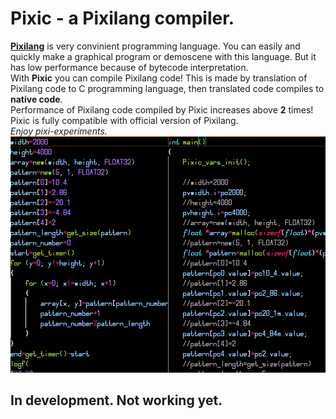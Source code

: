 # **Pixic** - a Pixilang compiler.
[**Pixilang**](http://warmplace.ru/soft/pixilang) is very convinient programming language. You can easily and quickly make a graphical program or demoscene with this language. But it has low performance because of bytecode interpretation.\
With **Pixic** you can compile Pixilang code! This is made by translation of Pixilang code to C programming language, then translated code compiles to **native code**.\
Performance of Pixilang code compiled by Pixic increases above **2** times!\
Pixic is fully compatible with official version of Pixilang.\
*Enjoy pixi-experiments.*\
<img src="logo.png">
## In development. Not working yet.